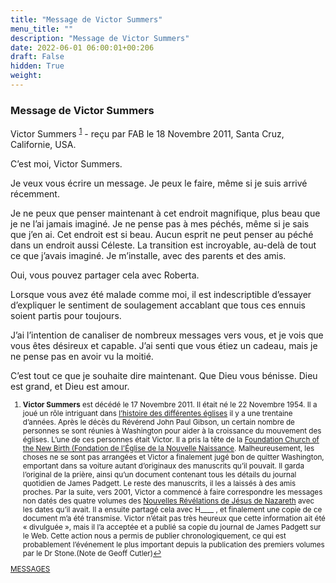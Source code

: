 ```yaml
---
title: "Message de Victor Summers"
menu_title: ""
description: "Message de Victor Summers"
date: 2022-06-01 06:00:01+00:206
draft: False
hidden: True
weight:
---
```

### Message de Victor Summers

Victor Summers <sup id="a1">[1](#f1)</sup> - reçu par FAB le 18 Novembre 2011, Santa Cruz, Californie, USA.

C’est moi, Victor Summers.

Je veux vous écrire un message. Je peux le faire, même si je suis arrivé récemment.

Je ne peux que penser maintenant à cet endroit magnifique, plus beau que je ne l’ai jamais imaginé. Je ne pense pas à mes péchés, même si je sais que j’en ai. Cet endroit est si beau. Aucun esprit ne peut penser au péché dans un endroit aussi Céleste. La transition est incroyable, au-delà de tout ce que j’avais imaginé. Je m’installe, avec des parents et des amis.

Oui, vous pouvez partager cela avec Roberta.

Lorsque vous avez été malade comme moi, il est indescriptible d’essayer d’expliquer le sentiment de soulagement accablant que tous ces ennuis soient partis pour toujours.

J’ai l’intention de canaliser de nombreux messages vers vous, et je vois que vous êtes désireux et capable. J’ai senti que vous étiez un cadeau, mais je ne pense pas en avoir vu la moitié.

C’est tout ce que je souhaite dire maintenant. Que Dieu vous bénisse. Dieu est grand, et Dieu est amour.
<small>

1. <large id="f1"> **Victor Summers** est décédé le 17 Novembre 2011. Il était né le 22 Novembre 1954. Il a joué un rôle intriguant dans [l’histoire des différentes églises](/fr-james-padgett-messages/1-11-fr-churches-based-on-james-padgetts-messages/) il y a une trentaine d’années. Après le décès du Révérend John Paul Gibson, un certain nombre de personnes se sont réunies à Washington pour aider à la croissance du mouvement des églises. L’une de ces personnes était Victor. Il a pris la tête de la [Foundation Church of the New Birth (Fondation de l'Église de la Nouvelle Naissance](http://www.divinelove.org/). Malheureusement, les choses ne se sont pas arrangées et Victor a finalement jugé bon de quitter Washington, emportant dans sa voiture autant d’originaux des manuscrits qu’il pouvait. Il garda l’original de la prière, ainsi qu’un document contenant tous les détails du journal quotidien de James Padgett. Le reste des manuscrits, il les a laissés à des amis proches. Par la suite, vers 2001, Victor a commencé à faire correspondre les messages non datés des quatre volumes des [Nouvelles Révélations de Jésus de Nazareth](https://www.amazon.fr/Nouvelles-R%C3%A9v%C3%A9lations-Nouveau-Testament-Nazareth/dp/0244661375) avec les dates qu’il avait. Il a ensuite partagé cela avec H____ , et finalement une copie de ce document m’a été transmise. Victor n’était pas très heureux que cette information ait été « divulguée », mais il l’a acceptée et a publié sa copie du journal de James Padgett sur le Web. Cette action nous a permis de publier chronologiquement, ce qui est probablement l’événement le plus important depuis la publication des premiers volumes par le Dr Stone.(Note de Geoff Cutler)[↩](#a1)

[MESSAGES](fr-contemporary-messages/fr-contemporary-messages-by-date-order/fr-contemporary-messages-2011/)

